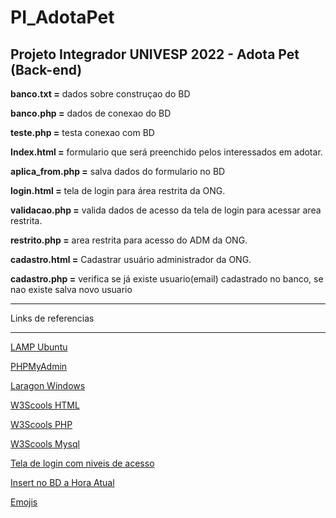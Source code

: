 # PI_AdotaPet
 ## Projeto Integrador UNIVESP 2022 - Adota Pet (Back-end)

**banco.txt =** dados sobre construçao do BD

**banco.php =** dados de conexao do BD

**teste.php =** testa conexao com BD

**Index.html =** formulario que será preenchido pelos interessados em adotar.

**aplica_from.php =** salva dados do formulario no BD

**login.html =** tela de login para área restrita da ONG.

**validacao.php =** valida dados de acesso da tela de login para acessar area restrita.

**restrito.php =** area restrita para acesso do ADM da ONG.

**cadastro.html =** Cadastrar usuário administrador da ONG.

**cadastro.php =** verifica se já existe usuario(email) cadastrado no banco, se nao existe salva novo usuario


---
Links de referencias
___ 
[LAMP Ubuntu](https://www.linode.com/docs/guides/how-to-install-a-lamp-stack-on-ubuntu-22-04/)

[PHPMyAdmin](https://github.com/phpmyadmin/phpmyadmin/wiki/DebianUbuntu)

[Laragon Windows](https://laragon.org/docs/index.html)

[W3Scools HTML](https://www.w3schools.com/html/default.asp)

[W3Scools PHP](https://www.w3schools.com/php/default.asp)

[W3Scools Mysql](https://www.w3schools.com/mysql/default.asp)

[Tela de login com niveis de acesso](https://www.devmedia.com.br/php-sistema-de-login-com-niveis-de-acesso/37217)

[Insert no BD a Hora Atual](https://pt.stackoverflow.com/questions/21794/campo-date-preecher-com-a-data-atual-automaticamente)

[Emojis](https://gist.github.com/rxaviers/7360908)
